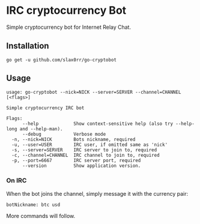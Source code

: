 # IRC cryptocurrency Bot

Simple cryptocurrency bot for Internet Relay Chat.

## Installation

```
go get -u github.com/slax0rr/go-cryptobot
```

## Usage

```
usage: go-cryptobot --nick=NICK --server=SERVER --channel=CHANNEL [<flags>]

Simple cryptocurrency IRC bot

Flags:
      --help             Show context-sensitive help (also try --help-long and --help-man).
      --debug            Verbose mode
  -n, --nick=NICK        Bots nickname, required
  -u, --user=USER        IRC user, if omitted same as 'nick'
  -s, --server=SERVER    IRC server to join to, required
  -c, --channel=CHANNEL  IRC channel to join to, required
  -p, --port=6667        IRC server port, required
      --version          Show application version.
```

### On IRC

When the bot joins the channel, simply message it with the currency pair:

```
botNickname: btc usd
```

More commands will follow.
